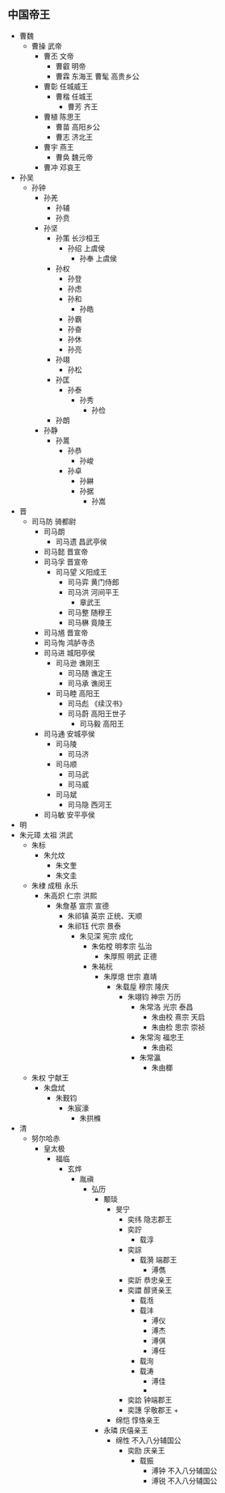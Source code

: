 #
## 中国帝王
+ 曹魏
    + 曹操 武帝
        + 曹丕 文帝
            + 曹叡 明帝
            + 曹霖 东海王
                曹髦 高贵乡公
        + 曹彰 任城威王
            + 曹楷 任城王
                + 曹芳 齐王
        + 曹植 陈思王
            + 曹苗 高阳乡公
            + 曹志 济北王
        + 曹宇 燕王
            + 曹奂 魏元帝
        + 曹冲 邓哀王
+ 孙吴
    + 孙钟
        + 孙羌
            + 孙辅
            + 孙贲
        + 孙坚
            + 孙策 长沙桓王
                + 孙绍 上虞侯
                    + 孙奉 上虞侯
            + 孙权
                + 孙登
                + 孙虑
                + 孙和
                    + 孙皓
                + 孙霸
                + 孙奋
                + 孙休
                + 孙亮
            + 孙翊
                + 孙松
            + 孙匡
                + 孙泰
                    + 孙秀
                        + 孙俭
            + 孙朗
        + 孙静
            + 孙暠
                + 孙恭
                    + 孙峻
                + 孙卓
                    + 孙綝
                    + 孙据
                        + 孙嵩
+ 晋
    + 司马防 骑都尉
        + 司马朗 
            + 司马遗 昌武亭侯
        + 司马懿 晋宣帝
        + 司马孚 晋宣帝
            + 司马望 义阳成王
                + 司马弈 黄门侍郎
                + 司马洪 河间平王
                    + 章武王
                + 司马整 随穆王
                + 司马楙 竟陵王
        + 司马馗 晋宣帝
        + 司马恂 鸿胪寺丞
        + 司马进 城阳亭侯
            + 司马逊 谯刚王
                + 司马随 谯定王
                + 司马承 谯闵王
            + 司马睦 高阳王
                + 司马彪 《续汉书》
                + 司马蔚 高阳王世子
                    + 司马毅 高阳王
        + 司马通 安城亭侯
            + 司马陵
                + 司马济
            + 司马顺
                + 司马武
                + 司马威
            + 司马斌
                + 司马隐 西河王
        + 司马敏 安平亭侯
+ 明
+ 朱元璋 太祖 洪武
    + 朱标
        + 朱允炆
            + 朱文奎
            + 朱文圭
    + 朱棣 成租 永乐
        + 朱高炽 仁宗 洪熙
            + 朱詹基 宣宗 宣德
                + 朱祁镇 英宗 正统、天顺
                + 朱祁钰 代宗 景泰
                    + 朱见深 宪宗 成化
                        + 朱佑樘 明孝宗 弘治
                            + 朱厚照 明武 正德
                        + 朱祐杬
                            + 朱厚熜 世宗 嘉靖
                                + 朱载垕 穆宗 隆庆
                                    + 朱翊钧 神宗 万历
                                        + 朱常洛 光宗 泰昌
                                            + 朱由校 熹宗 天启
                                            + 朱由检 思宗 崇祯
                                        + 朱常洵 福忠王
                                            + 朱由崧
                                        + 朱常瀛
                                            + 朱由榔
    + 朱权 宁献王
        + 朱盘烒
            + 朱觐钧
                + 朱宸濠
                    + 朱拱樤
+ 清
    + 努尔哈赤
        + 皇太极
            + 福临
                + 玄烨
                    + 胤禛
                        + 弘历
                            + 颙琰
                                + 旻宁
                                    + 奕纬 隐志郡王
                                    + 奕詝
                                        + 载淳
                                    + 奕誴
                                        + 载漪 端郡王
                                            + 溥儁
                                    + 奕訢 恭忠亲王
                                    + 奕譞 醇贤亲王
                                        + 载湉
                                        + 载沣
                                            + 溥仪
                                            + 溥杰
                                            + 溥倛
                                            + 溥任
                                        + 载洵
                                        + 载涛
                                            + 溥佳
                                            + 
                                    + 奕詥 钟端郡王
                                    + 奕譓 孚敬郡王
                                        +
                                + 绵恺 惇恪亲王
                            + 永璘 庆僖亲王
                                + 绵性 不入八分辅国公
                                    + 奕劻 庆亲王
                                        + 载振
                                            + 溥钟 不入八分辅国公
                                            + 溥锐 不入八分辅国公